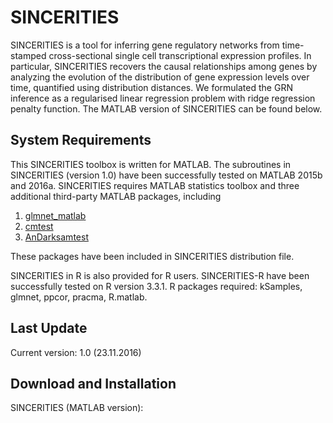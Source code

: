 # SINCERITIES
SINCERITIES is a tool for inferring gene regulatory networks from time-stamped cross-sectional single cell transcriptional expression profiles. In particular, SINCERITIES recovers the causal relationships among genes by analyzing the evolution of the distribution of gene expression levels over time, quantified using distribution distances. We formulated the GRN inference as a regularised linear regression problem with ridge regression penalty function. The MATLAB version of SINCERITIES can be found below. 

## System Requirements
This SINCERITIES toolbox is written for MATLAB. The subroutines in SINCERITIES (version 1.0) have been successfully tested on MATLAB 2015b and 2016a. SINCERITIES requires MATLAB statistics toolbox and three additional third-party MATLAB packages, including

1. [glmnet_matlab](http://web.stanford.edu/~hastie/glmnet_matlab/)
2. [cmtest](https://ch.mathworks.com/matlabcentral/fileexchange/50157-cramer-von-mises-test?focused=3866202&tab=function)
3. [AnDarksamtest](https://ch.mathworks.com/matlabcentral/fileexchange/17451-andarksamtest)

These packages have been included in SINCERITIES distribution file.

SINCERITIES in R is also provided for R users. SINCERITIES-R  have been successfully tested on R version 3.3.1. R packages required: kSamples, glmnet, ppcor, pracma, R.matlab.

## Last Update
Current version: 1.0 (23.11.2016)

## Download and Installation

SINCERITIES (MATLAB version):

